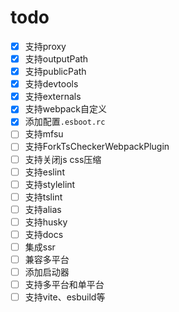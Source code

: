 # todo

- [x] 支持proxy
- [x] 支持outputPath
- [x] 支持publicPath
- [x] 支持devtools
- [x] 支持externals
- [x] 支持webpack自定义
- [x] 添加配置`.esboot.rc`
- [ ] 支持mfsu
- [ ] 支持ForkTsCheckerWebpackPlugin
- [ ] 支持关闭js css压缩
- [ ] 支持eslint
- [ ] 支持stylelint
- [ ] 支持tslint
- [ ] 支持alias
- [ ] 支持husky
- [ ] 支持docs
- [ ] 集成ssr
- [ ] 兼容多平台
- [ ] 添加启动器
- [ ] 支持多平台和单平台
- [ ] 支持vite、esbuild等
